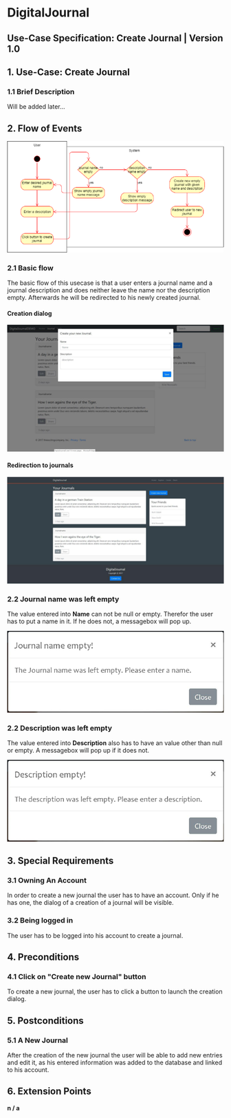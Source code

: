 # DigitalJournal
## Use-Case Specification: Create Journal | Version 1.0



## 1. Use-Case: Create Journal

### 1.1 Brief Description

Will be added later...

## 2. Flow of Events

![AD_Create Journal](Activity_Diagram_Create_Journal.png)

### 2.1 Basic flow

The basic flow of this usecase is that a user enters a journal name and a journal description and does neither leave the name nor the description empty. Afterwards he will be redirected to his newly created journal.

#### Creation dialog 

![create_journal](create_journal.png)

#### Redirection to journals

![journals](journals.png)

### 2.2 Journal name was left empty

The value entered into **Name** can not be null or empty. Therefor the user has to put a name in it. If he does not, a messagebox will pop up.

![journal_name_empty](journal_name_empty.png)

### 2.2 Description was left empty

The value entered into **Description** also has to have an value other than null or empty. A messagebox will pop up if it does not. 

![description_empty](description_empty.png)

## 3. Special Requirements

### 3.1 Owning An Account
        
In order to create a new journal the user has to have an account. Only if he has one, the dialog of a creation of a journal will be visible.

### 3.2 Being logged in

The user has to be logged into his account to create a journal.

## 4. Preconditions

### 4.1 Click on "Create new Journal" button

To create a new journal, the user has to click a button to launch the creation dialog.

## 5. Postconditions

### 5.1 A New Journal

After the creation of the new journal the user will be able to add new entries and edit it, as his entered information was added to the database and linked to his account. 

## 6. Extension Points

**n / a**